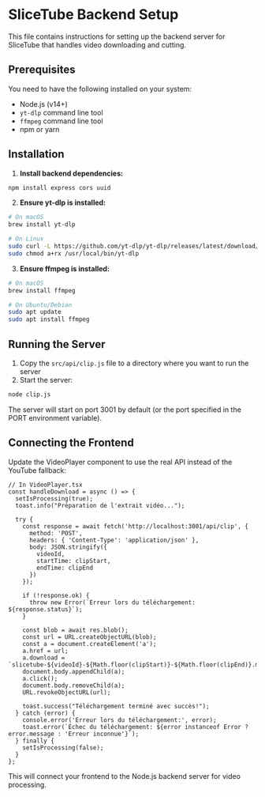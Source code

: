 
# SliceTube Backend Setup

This file contains instructions for setting up the backend server for SliceTube that handles video downloading and cutting.

## Prerequisites

You need to have the following installed on your system:
- Node.js (v14+)
- `yt-dlp` command line tool
- `ffmpeg` command line tool
- npm or yarn

## Installation

1. **Install backend dependencies:**
```bash
npm install express cors uuid
```

2. **Ensure yt-dlp is installed:**
```bash
# On macOS
brew install yt-dlp

# On Linux
sudo curl -L https://github.com/yt-dlp/yt-dlp/releases/latest/download/yt-dlp -o /usr/local/bin/yt-dlp
sudo chmod a+rx /usr/local/bin/yt-dlp
```

3. **Ensure ffmpeg is installed:**
```bash
# On macOS
brew install ffmpeg

# On Ubuntu/Debian
sudo apt update
sudo apt install ffmpeg
```

## Running the Server

1. Copy the `src/api/clip.js` file to a directory where you want to run the server
2. Start the server:
```bash
node clip.js
```

The server will start on port 3001 by default (or the port specified in the PORT environment variable).

## Connecting the Frontend

Update the VideoPlayer component to use the real API instead of the YouTube fallback:

```tsx
// In VideoPlayer.tsx
const handleDownload = async () => {
  setIsProcessing(true);
  toast.info("Préparation de l'extrait vidéo...");
  
  try {
    const response = await fetch('http://localhost:3001/api/clip', {
      method: 'POST',
      headers: { 'Content-Type': 'application/json' },
      body: JSON.stringify({
        videoId,
        startTime: clipStart,
        endTime: clipEnd
      })
    });
    
    if (!response.ok) {
      throw new Error(`Erreur lors du téléchargement: ${response.status}`);
    }
    
    const blob = await res.blob();
    const url = URL.createObjectURL(blob);
    const a = document.createElement('a');
    a.href = url;
    a.download = `slicetube-${videoId}-${Math.floor(clipStart)}-${Math.floor(clipEnd)}.mp4`;
    document.body.appendChild(a);
    a.click();
    document.body.removeChild(a);
    URL.revokeObjectURL(url);
    
    toast.success("Téléchargement terminé avec succès!");
  } catch (error) {
    console.error('Erreur lors du téléchargement:', error);
    toast.error(`Échec du téléchargement: ${error instanceof Error ? error.message : 'Erreur inconnue'}`);
  } finally {
    setIsProcessing(false);
  }
};
```

This will connect your frontend to the Node.js backend server for video processing.
